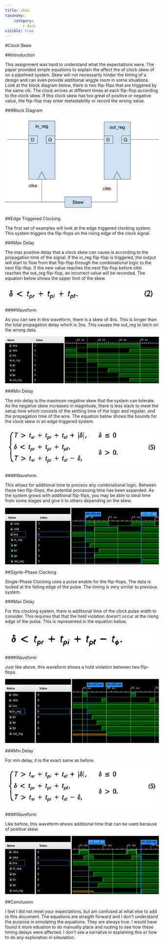 ```yaml
---
title: skew
taxonomy:
    category:
        - docs
visible: true
---
```


#Clock Skew

##Introduction

This assignment was hard to understand what the expectations were.
The paper provided simple equations to explain the affect the of clock skew of on a pipelined system.
Skew will not necessarily hinder the timing of a design and can even provide additional wiggle room in some situations.
Look at the block diagram below, there is two flip-flips that are triggered by the same clk.
The clock arrives at different times at each flip-flop according to the clock skew.
If this clock skew has too great of positive or negative value, the flip-flop may enter metastability or record the wrong value.

###Block Diagram

![block diagram](clks.png)

##Edge Triggered Clocking

The first set of examples will look at the edge triggered clocking system.
This system triggers the flip-flops on the rising edge of the clock signal.


###Max Delay

The max positive delay that a clock skew can cause is according to the propagation time of the signal.
If the in_reg flip-flop is triggered, the output will start to flow from that flip-flop through the combinational logic to the next flip-flop.
If the new value reaches the next flip-flop before clkb reaches the out_reg flip-flop, an incorrect value will be recorded.
The equation below shows the upper limit of the skew.

![eq2](eq2.png)

####Waveform

As you can see in this waveform, there is a skew of 4ns.
This is longer than the total propagation delay which is 3ns.
This causes the out_reg to latch on the wrong data.

![edge hold](edge_hold.png)

###Min Delay

The min delay is the maximum negative skew that the system can tolerate.
As the negative skew increases in magnitude, there is less slack to meet the setup time which consists of the settling time of the logic and register, and the propagation time of the wire.
The equation below shows the bounds for the clock skew in an edge triggered system.

![eq5](eq5.png)

####Waveform

This allows for additional time to process any combinational logic.
Between these two flip-flops, the potential processing time has been expanded.
As the system grows with additional flip-flips, you may be able to steal time from some stages and give it to others depending on the skew.


![edge ext](edge_ext.png)

##Signle-Phase Clocking

Single-Phase Clocking uses a pulse enable for the flip-flops.
The data is locked at the falling edge of the pulse.
The timing is very similar to previous system.


###Max Delay

For this clocking system, there is additional time of the clock pulse width to consider.
This requires that that the hold violation doesn’t occur at the rising edge of the pulse.
This is represented in the equation below.


![eq6](eq6.png)

####Waveform

Just like above, this waveform shows a hold violation between two flip-flops.

![sing hold](sing_hold.png)

###Min Delay

For min delay, it is the exact same as before.

![eq5](eq5.png)

####Waveform

Like before, this waveform shows additional time that can be used because of positive skew.

![sing ext](sing_ex.png)

##Conclusion

I feel I did not meet your expectations, but am confused at what else to add to this document.
The equations are straigth forward and I don't understand the purpose in simulating the equations.
They are always true. 
I would have found it more eduation to do manually place and routing to see how these timing delays were affected.
I don't see a narrative in explaining this or how to do any exploration in simulation.



